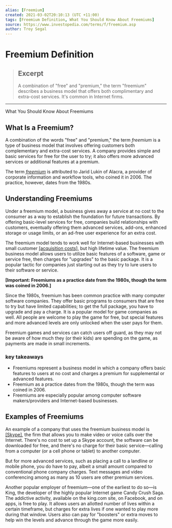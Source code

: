 ```yaml
---
alias: [Freemium]
created: 2021-03-02T20:10:13 (UTC +11:00)
tags: [Freemium Definition, What You Should Know About Freemiums]
source: https://www.investopedia.com/terms/f/freemium.asp
author: Troy Segal
---
```


# Freemium Definition

> ## Excerpt
> A combination of "free" and "premium," the term "freemium" describes a business model that offers both complimentary and extra-cost services. It's common in Internet firms.

---

What You Should Know About Freemiums
## What Is a Freemium?

A combination of the words "free" and "premium," the term _freemium_ is a type of business model that involves offering customers both complementary and extra-cost services. A company provides simple and basic services for free for the user to try; it also offers more advanced services or additional features at a premium.

The term [_freemium_](https://www.investopedia.com/articles/personal-finance/121714/how-tinder-makes-money.asp) is attributed to Jarid Lukin of Alacra, a provider of corporate information and workflow tools, who coined it in 2006. The practice, however, dates from the 1980s.

## Understanding Freemiums

Under a freemium model, a business gives away a service at no cost to the consumer as a way to establish the foundation for future transactions. By offering basic-level services for free, companies build relationships with customers, eventually offering them advanced services, add-ons, enhanced storage or usage limits, or an ad-free user experience for an extra cost.

The freemium model tends to work well for Internet-based businesses with small customer [[acquisition costs]](https://www.investopedia.com/terms/a/acquisition-cost.asp), but high lifetime value. The freemium business model allows users to utilize basic features of a software, game or service free, then charges for "upgrades" to the basic package. It is a popular tactic for companies just starting out as they try to lure users to their software or service.

**\[Important: Freemiums as a practice date from the 1980s, though the term was coined in 2006.\]**

Since the 1980s, freemium has been common practice with many computer software companies. They offer basic programs to consumers that are free to try but have limited capabilities; to get the full package, you have to upgrade and pay a charge. It is a popular model for game companies as well. All people are welcome to play the game for free, but special features and more advanced levels are only unlocked when the user pays for them.

Freemium games and services can catch users off guard, as they may not be aware of how much they (or their kids) are spending on the game, as payments are made in small increments.

### key takeaways

-   Freemiums represent a business model in which a company offers basic features to users at no cost and charges a premium for supplemental or advanced features.
-   Freemium as a practice dates from the 1980s, though the term was coined in 2006.
-   Freemiums are especially popular among computer software makers/providers and Internet-based businesses.

## Examples of Freemiums

An example of a company that uses the freemium business model is [[Skype]](https://www.investopedia.com/articles/investing/070915/how-skype-makes-money.asp), the firm that allows you to make video or voice calls over the Internet. There's no cost to set up a Skype account, the software can be downloaded for free, and there's no charge for their basic service—calling from a computer (or a cell phone or tablet) to another computer.

But for more advanced services, such as placing a call to a landline or mobile phone, you do have to pay, albeit a small amount compared to conventional phone company charges. Text messages and video conferencing among as many as 10 users are other premium services.

Another popular employer of freemium—one of the earliest to do so—is King, the developer of the highly popular Internet game Candy Crush Saga. The addictive activity, available on the king.com site, on Facebook, and on apps, is free to play. It allows users an allotted number of lives within a certain timeframe, but charges for extra lives if one wanted to play more during that window. Users also can pay for "boosters" or extra moves to help win the levels and advance through the game more easily.
